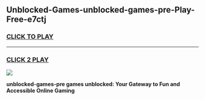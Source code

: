 
## Unblocked-Games-unblocked-games-pre-Play-Free-e7ctj
<h3>
<a href="https://premium76.site?title=unblocked-games-pre&ref=18A1">CLICK TO PLAY</a></h3>
<hr>

<h3>
<a href="https://premium76.site?title=unblocked-games-pre&ref=18A1">CLICK 2 PLAY</a>
  
</h3>

<a href="https://premium76.site?title=unblocked-games-pre&ref=18A1"><img src="https://clearcache.store/games.png"></a>


**unblocked-games-pre games unblocked: Your Gateway to Fun and Accessible Online Gaming**
